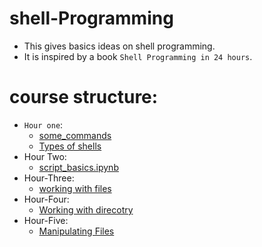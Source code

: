# shell-Programming
  - This gives basics ideas on shell programming.
  - It is inspired by a book `Shell Programming in 24 hours`.
 # course structure:
 - `Hour one`:
    + [some_commands](Hour-one/some_commands.ipynb)
    + [Types of shells](Hour-one/Type_of_shells.ipynb)
 - Hour Two: 
   + [script_basics.ipynb](Hour-Two/script_basics.ipynb)
 - Hour-Three:
   + [working with files](Hour-Three/working_with_files.ipynb)
 - Hour-Four:
   + [Working with direcotry](Hour-Four/Working_with_directories.ipynb)
 - Hour-Five:
   + [Manipulating Files](Hour-Five/Manipulating_file_attributes.ipynb)

